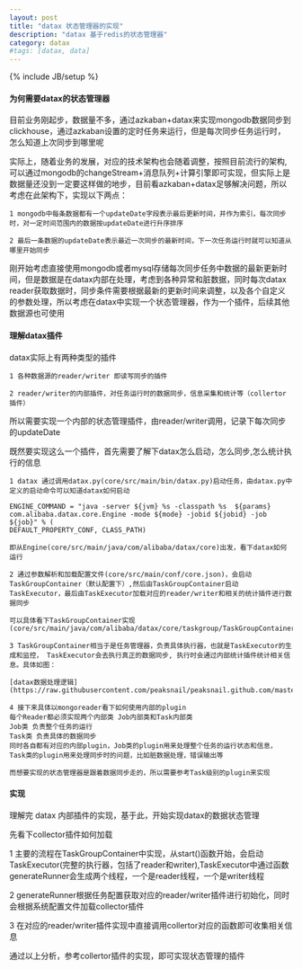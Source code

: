 ```yaml
---
layout: post
title: "datax 状态管理器的实现"
description: "datax 基于redis的状态管理器"
category: datax
#tags: [datax, data]
---
```

{% include JB/setup %}

#### 为何需要datax的状态管理器

目前业务刚起步，数据量不多，通过azkaban+datax来实现mongodb数据同步到clickhouse，通过azkaban设置的定时任务来运行，但是每次同步任务运行时，怎么知道上次同步到哪里呢

实际上，随着业务的发展，对应的技术架构也会随着调整，按照目前流行的架构,可以通过mongodb的changeStream+消息队列+计算引擎即可实现，但实际上是数据量还没到一定要这样做的地步，目前看azkaban+datax足够解决问题，所以考虑在此架构下，实现以下两点：

    1 mongodb中每条数据都有一个updateDate字段表示最后更新时间，并作为索引，每次同步时，对一定时间范围内的数据按updateDate进行升序排序

    2 最后一条数据的updateDate表示最近一次同步的最新时间，下一次任务运行时就可以知道从哪里开始同步

刚开始考虑直接使用mongodb或者mysql存储每次同步任务中数据的最新更新时间，但是数据是在datax内部在处理，考虑到各种异常和脏数据，同时每次datax reader获取数据时，同步条件需要根据最新的更新时间来调整，以及各个自定义的参数处理，所以考虑在datax中实现一个状态管理器，作为一个插件，后续其他数据源也可使用

#### 理解datax插件

datax实际上有两种类型的插件

    1 各种数据源的reader/writer 即读写同步的插件

    2 reader/writer的内部插件，对任务运行时的数据同步，信息采集和统计等（collertor插件）

所以需要实现一个内部的状态管理插件，由reader/writer调用，记录下每次同步的updateDate

既然要实现这么一个插件，首先需要了解下datax怎么启动，怎么同步,怎么统计执行的信息

    1 datax 通过调用datax.py(core/src/main/bin/datax.py)启动任务，由datax.py中定义的启动命令可以知道datax如何启动 

    ENGINE_COMMAND = "java -server ${jvm} %s -classpath %s  ${params} com.alibaba.datax.core.Engine -mode ${mode} -jobid ${jobid} -job ${job}" % (
    DEFAULT_PROPERTY_CONF, CLASS_PATH)

    即从Engine(core/src/main/java/com/alibaba/datax/core)出发，看下datax如何运行

    2 通过参数解析和加载配置文件(core/src/main/conf/core.json)，会启动TaskGroupContainer（默认配置下）,然后由TaskGroupContainer启动TaskExecutor，最后由TaskExecutor加载对应的reader/writer和相关的统计插件进行数据同步

    可以具体看下TaskGroupContainer实现(core/src/main/java/com/alibaba/datax/core/taskgroup/TaskGroupContainer.java)

    3 TaskGroupContainer相当于是任务管理器，负责具体执行器，也就是TaskExecutor的生成和监控， TaskExecutor会去执行真正的数据同步, 执行时会通过内部统计插件统计相关信息。具体如图：

    [datax数据处理逻辑](https://raw.githubusercontent.com/peaksnail/peaksnail.github.com/master/_pictures/datax_task.jpg)

    4 接下来具体以mongoreader看下如何使用内部的plugin
    每个Reader都必须实现两个内部类 Job内部类和Task内部类
    Job类 负责整个任务的运行
    Task类 负责具体的数据同步
    同时各自都有对应的内部plugin，Job类的plugin用来处理整个任务的运行状态和信息，Task类的plugin用来处理同步时的问题，比如脏数据处理，错误输出等

    而想要实现的状态管理器是跟着数据同步走的，所以需要参考Task级别的plugin来实现


#### 实现

理解完 datax 内部插件的实现，基于此，开始实现datax的数据状态管理

先看下collector插件如何加载

1 主要的流程在TaskGroupContainer中实现，从start()函数开始，会启动TaskExecutor(完整的执行器，包括了reader和writer),TaskExecutor中通过函数generateRunner会生成两个线程，一个是reader线程，一个是writer线程

2 generateRunner根据任务配置获取对应的reader/writer插件进行初始化，同时会根据系统配置文件加载collector插件

3 在对应的reader/writer插件实现中直接调用collertor对应的函数即可收集相关信息

通过以上分析，参考collertor插件的实现，即可实现状态管理的插件

